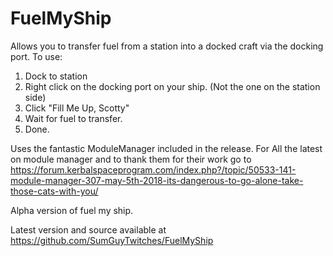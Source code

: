 # FuelMyShip
Allows you to transfer fuel from a station into a docked craft via the docking port.
To use:

1. Dock to station
2. Right click on the docking port on your ship. (Not the one on the station side)
3. Click "Fill Me Up, Scotty"
4. Wait for fuel to transfer.
5. Done.


Uses the fantastic ModuleManager included in the release. For All the latest on module manager and to thank them for their work go to https://forum.kerbalspaceprogram.com/index.php?/topic/50533-141-module-manager-307-may-5th-2018-its-dangerous-to-go-alone-take-those-cats-with-you/ 

Alpha version of fuel my ship.

Latest version and source available at https://github.com/SumGuyTwitches/FuelMyShip



